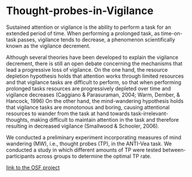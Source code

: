 # Thought-probes-in-Vigilance

Sustained attention or vigilance is the ability to perform a task for an extended period of time. When performing a prolonged task, as time-on-task passes, vigilance tends to decrease, a phenomenon scientifically known as the vigilance decrement. 

Although several theories have been developed to explain the vigilance decrement, there is still an open debate concerning the mechanisms that lead a progressive loss of vigilance. On the one hand, the resource depletion hypothesis holds that attention works through limited resources and that vigilance tasks are difficult to perform, so that when performing prolonged tasks resources are progressively depleted over time and vigilance decreases (Caggiano & Parasuraman, 2004; Warm, Dember, & Hancock, 1996) On the other hand, the mind-wandering hypothesis holds that vigilance tasks are monotonous and boring, causing attentional resources to wander from the task at hand towards task-irrelevant-thoughts, making difficult to maintain attention in the task and therefore resulting in decreased vigilance (Smallwood & Schooler, 2006).


We conducted a preliminary experiment incorporating measures of mind wandering (MW), i.e., thought probes (TP), in the ANTI-Vea task. We conducted a study in which different amounts of TP were tested between-participants across groups to determine the optimal TP rate.

[link to the OSF project](https://osf.io/6rg5b/)   
 
